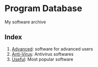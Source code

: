 # Program Database
My software archive

## Index
1. [Advanced](https://vichingo455.github.io/ProgramDatabase/Advanced): software for advanced users
2. [Anti-Virus](https://vichingo455.github.io/ProgramDatabase/Anti-Virus): Antivirus softwares
3. [Useful](https://vichingo455.github.io/ProgramDatabase/Useful): Most popular software
